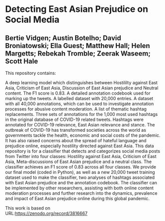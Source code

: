 # Detecting East Asian Prejudice on Social Media
## Bertie Vidgen; Austin Botelho; David Broniatowski; Ella Guest; Matthew Hall; Helen Margetts; Rebekah Tromble; Zeerak Waseem; Scott Hale

This repository contains:

A deep learning model which distinguishes between Hostililty against East Asia, Criticism of East Asia, Discussion of East Asian prejudice and Neutral content. The F1 score is 0.83.
A detailed annotation codebook used for marking up the tweets.
A labelled dataset with 20,000 entries.
A dataset with all 40,000 annotations, which can be used to investigate annotation processes for abusive content moderation.
A list of thematic hashtag replacements.
Three sets of annotations for the 1,000 most used hashtags in the original database of COVID-19 related tweets. Hashtags were annotated for COVID-19 relevance, East Asian relevance and stance.
The outbreak of COVID-19 has transformed societies across the world as governments tackle the health, economic and social costs of the pandemic. It has also raised concerns about the spread of hateful language and prejudice online, especially hostility directed against East Asia. This data repository is for  a classifier that detects and categorizes social media posts from Twitter into four classes: Hostility against East Asia, Criticism of East Asia, Meta-discussions of East Asian prejudice and a neutral class. The classifier achieves an F1 score of 0.83 across all four classes. We provide our final model (coded in Python), as well as a new 20,000 tweet training dataset used to make the classifier, two analyses of hashtags associated with East Asian prejudice and the annotation codebook. The classifier can be implemented by other researchers, assisting with both online content moderation processes and further research into the dynamics, prevalence and impact of East Asian prejudice online during this global pandemic.

This work is based on  
URL:https://zenodo.org/record/3816667
